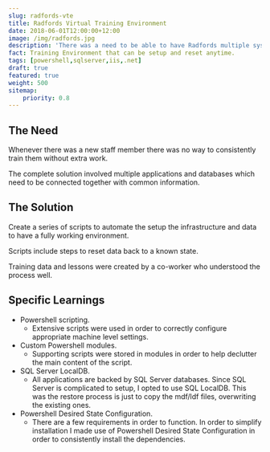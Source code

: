 ```yaml
---
slug: radfords-vte
title: Radfords Virtual Training Environment
date: 2018-06-01T12:00:00+12:00
image: /img/radfords.jpg
description: 'There was a need to be able to have Radfords multiple systems connected together with useful "Base Data" as a starting point.'
fact: Training Environment that can be setup and reset anytime.
tags: [powershell,sqlserver,iis,.net]
draft: true
featured: true
weight: 500
sitemap:
    priority: 0.8
---
```


## The Need
Whenever there was a new staff member there was no way to consistently train them without extra work.

The complete solution involved multiple applications and databases which need to be connected together with common information.

## The Solution
Create a series of scripts to automate the setup the infrastructure and data to have a fully working environment.

Scripts include steps to reset data back to a known state.

Training data and lessons were created by a co-worker who understood the process well.

## Specific Learnings
- Powershell scripting.
  - Extensive scripts were used in order to correctly configure appropriate machine level settings.
- Custom Powershell modules.
  - Supporting scripts were stored in modules in order to help declutter the main content of the script.
- SQL Server LocalDB.
  - All applications are backed by SQL Server databases. Since SQL Server is complicated to setup, I opted to use SQL LocalDB. This was the restore process is just to copy the mdf/ldf files, overwriting the existing ones.
- Powershell Desired State Configuration.
  - There are a few requirements in order to function. In order to simplify installation I made use of Powershell Desired State Configuration in order to consistently install the dependencies.